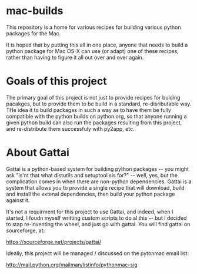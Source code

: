 mac-builds
==========

This repository is a home for various recipes for building various python packages for the Mac.

It is hoped that by putting this all in one place, anyone that needs to build a python package for Mac OS-X can use (or adapt) one of these recipes, rather than having to figure it all out over and over again. 


Goals of this project
======================

The primary goal of this project is not just to provide recipes for bulding pacakges, but to provide them to be build in a standard, re-disributable way. THe idea it to build packages in such a way as to have them be fully compatible with the python builds on python.org, so that anyone running a given python build can also run the packages resulting from this project, and re-distribute them successfuly with py2app, etc.


About Gattai
=============

Gattai is a python-based system for building python packages -- you might ask "is'nt that what distutils and setuptool sis for?" -- well, yes, but the complication comes in when there are non-python dependencies. Gattai is a system that allows you to provide a single recipe that will download, build and install the extenal dependencies, then build your python package against it.

It's not a requirment for this project to use Gattai, and indeed, when I started, I foudn myself writting custom scripts to do al this -- but I decided to stap re-inventing the wheel, and just go with gattai. You will find gattai on sourceforge, at:

<https://sourceforge.net/projects/gattai/>

Ideally, this project will be managed / discussed on the pytonmac email list:

<http://mail.python.org/mailman/listinfo/pythonmac-sig>

